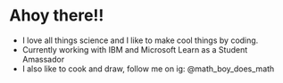 # Ahoy there!!

<!-- **Alex1602e19/Alex1602e19** is a ✨ _special_ ✨ repository because its `README.md` (this file) appears on your GitHub profile. -->

- I love all things science and I like to make cool things by coding.
- Currently working with IBM and Microsoft Learn as a Student Amassador
- I also like to cook and draw, follow me on ig: @math_boy_does_math

<!-- **Alex1602e19/Alex1602e19** is a ✨ _special_ ✨ repository because its `README.md` (this file) appears on your GitHub profile. -->
